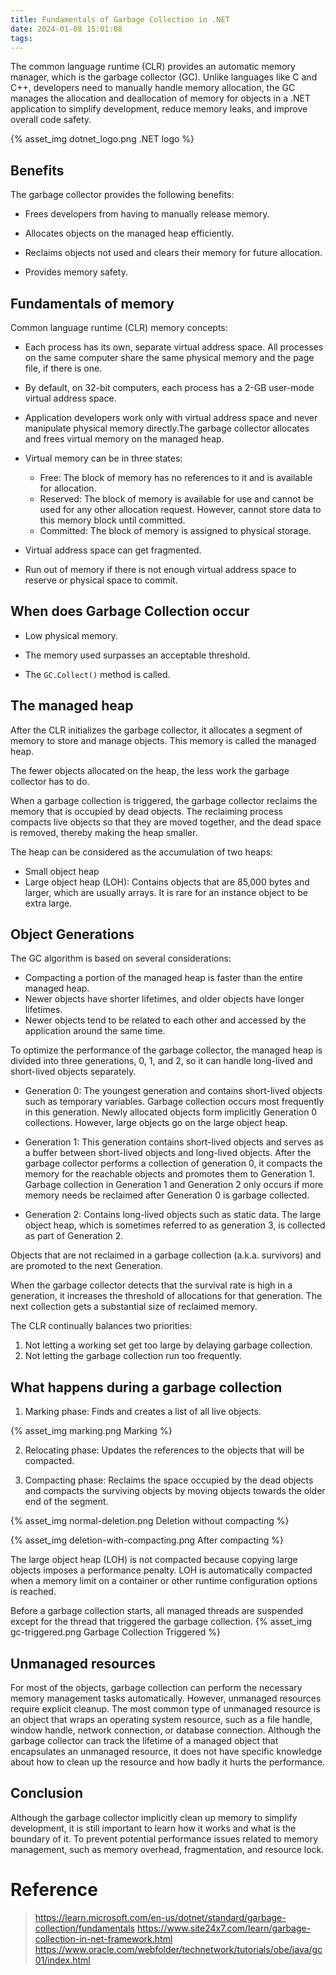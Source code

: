 ```yaml
---
title: Fundamentals of Garbage Collection in .NET
date: 2024-01-08 15:01:08
tags:
---
```



The common language runtime (CLR) provides an automatic memory manager, which is the garbage collector (GC).
Unlike languages like C and C++, developers need to manually handle memory allocation, the GC manages the allocation and deallocation of memory for objects in a .NET application to simplify development, reduce memory leaks, and improve overall code safety.

{% asset_img dotnet_logo.png .NET logo %}


<!-- more -->


## Benefits

The garbage collector provides the following benefits:

+ Frees developers from having to manually release memory.

+ Allocates objects on the managed heap efficiently.

+ Reclaims objects not used and clears their memory for future allocation.

+ Provides memory safety.


## Fundamentals of memory

Common language runtime (CLR) memory concepts:

+ Each process has its own, separate virtual address space. All processes on the same computer share the same physical memory and the page file, if there is one.

+ By default, on 32-bit computers, each process has a 2-GB user-mode virtual address space.

+ Application developers work only with virtual address space and never manipulate physical memory directly.The garbage collector allocates and frees virtual memory on the managed heap.

+ Virtual memory can be in three states:

	+ Free: The block of memory has no references to it and is available for allocation.
	+ Reserved: The block of memory is available for use and cannot be used for any other allocation request. However, cannot store data to this memory block until committed.
	+ Committed: The block of memory is assigned to physical storage.


+ Virtual address space can get fragmented.

+ Run out of memory if there is not enough virtual address space to reserve or physical space to commit.


## When does Garbage Collection occur

+ Low physical memory.

+ The memory used surpasses an acceptable threshold.

+ The `GC.Collect()` method is called.


## The managed heap

After the CLR initializes the garbage collector, it allocates a segment of memory to store and manage objects. This memory is called the managed heap.

The fewer objects allocated on the heap, the less work the garbage collector has to do.

When a garbage collection is triggered, the garbage collector reclaims the memory that is occupied by dead objects. The reclaiming process compacts live objects so that they are moved together, and the dead space is removed, thereby making the heap smaller.

The heap can be considered as the accumulation of two heaps:
+ Small object heap
+ Large object heap (LOH): Contains objects that are 85,000 bytes and larger, which are usually arrays. It is rare for an instance object to be extra large.


## Object Generations

The GC algorithm is based on several considerations:
+ Compacting a portion of the managed heap is faster than the entire managed heap.
+ Newer objects have shorter lifetimes, and older objects have longer lifetimes.
+ Newer objects tend to be related to each other and accessed by the application around the same time.

To optimize the performance of the garbage collector, the managed heap is divided into three generations, 0, 1, and 2, so it can handle long-lived and short-lived objects separately.

+ Generation 0: The youngest generation and contains short-lived objects such as temporary variables. Garbage collection occurs most frequently in this generation.
Newly allocated objects form implicitly Generation 0 collections. However, large objects go on the large object heap.

+ Generation 1: This generation contains short-lived objects and serves as a buffer between short-lived objects and long-lived objects. After the garbage collector performs a collection of generation 0, it compacts the memory for the reachable objects and promotes them to Generation 1. Garbage collection in Generation 1 and Generation 2 only occurs if more memory needs be reclaimed after Generation 0 is garbage collected.

+ Generation 2: Contains long-lived objects such as static data. The large object heap, which is sometimes referred to as generation 3, is collected as part of Generation 2.

Objects that are not reclaimed in a garbage collection (a.k.a. survivors) and are promoted to the next Generation.

When the garbage collector detects that the survival rate is high in a generation, it increases the threshold of allocations for that generation. The next collection gets a substantial size of reclaimed memory.

The CLR continually balances two priorities:
1. Not letting a working set get too large by delaying garbage collection.
2. Not letting the garbage collection run too frequently.


## What happens during a garbage collection

1. Marking phase: Finds and creates a list of all live objects.

{% asset_img marking.png Marking %}

2. Relocating phase: Updates the references to the objects that will be compacted.

3. Compacting phase: Reclaims the space occupied by the dead objects and compacts the surviving objects by moving objects towards the older end of the segment.

{% asset_img normal-deletion.png Deletion without compacting %}

{% asset_img deletion-with-compacting.png After compacting %}

The large object heap (LOH) is not compacted because copying large objects imposes a performance penalty. LOH is automatically compacted when a memory limit on a container or other runtime configuration options is reached.

Before a garbage collection starts, all managed threads are suspended except for the thread that triggered the garbage collection.
{% asset_img gc-triggered.png Garbage Collection Triggered %}


## Unmanaged resources

For most of the objects, garbage collection can perform the necessary memory management tasks automatically. However, unmanaged resources require explicit cleanup.
The most common type of unmanaged resource is an object that wraps an operating system resource, such as a file handle, window handle, network connection, or database connection.
Although the garbage collector can track the lifetime of a managed object that encapsulates an unmanaged resource, it does not have specific knowledge about how to clean up the resource and how badly it hurts the performance.

## Conclusion

Although the garbage collector implicitly clean up memory to simplify development, it is still important to learn how it works and what is the boundary of it.
To prevent potential performance issues related to memory management, such as memory overhead, fragmentation, and resource lock.


# Reference
> https://learn.microsoft.com/en-us/dotnet/standard/garbage-collection/fundamentals
> https://www.site24x7.com/learn/garbage-collection-in-net-framework.html
> https://www.oracle.com/webfolder/technetwork/tutorials/obe/java/gc01/index.html

